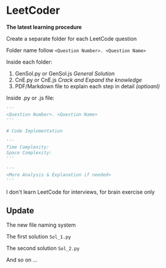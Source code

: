 # LeetCoder

**The latest learning procedure**

Create a separate folder for each LeetCode question

Folder name follow `<Question Number>. <Question Name>`

Inside each folder:
   1. GenSol.py or GenSol.js *General Solution*
   2. CnE.py or CnE.js *Crack and Expand the knowledge*
   3. PDF/Markdown file to explain each step in detail *(optioanl)*

Inside .py or .js file:
   ```python 
   '''
   <Question Number>. <Question Name>
   '''
   
   # Code Implementation

   '''
   Time Complexity:
   Space Complexity:
   '''

   '''
   <More Analysis & Explanation if needed>
   '''
   ```

I don't learn LeetCode for interviews, for brain exercise only

## Update

The new file naming system

The first solution `Sol_1.py`

The second solution `Sol_2.py`

And so on ...